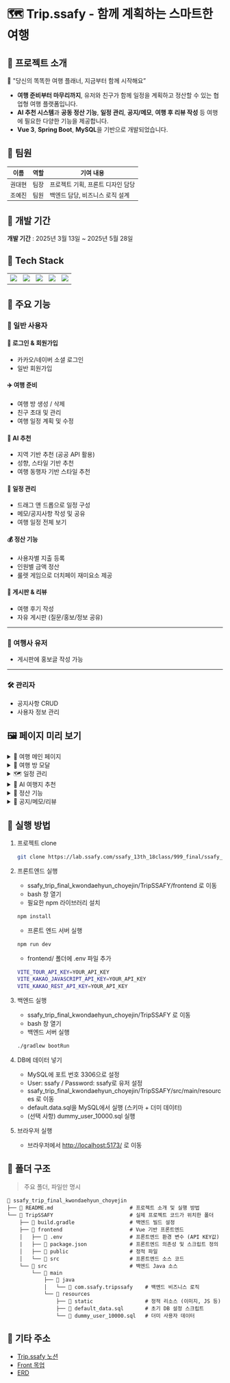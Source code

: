 # 🗺️ Trip.ssafy - 함께 계획하는 스마트한 여행

## **📖 프로젝트 소개**

<aside>

📌 "당신의 똑똑한 여행 플래너, 지금부터 함께 시작해요”

</aside>

- **여행 준비부터 마무리까지**, 유저와 친구가 함께 일정을 계획하고 정산할 수 있는 협업형 여행 플랫폼입니다.
- **AI 추천 시스템**과 **공동 정산 기능**, **일정 관리**, **공지/메모**, **여행 후 리뷰 작성** 등 여행에 필요한 다양한 기능을 제공합니다.
- **Vue 3**, **Spring Boot**, **MySQL**을 기반으로 개발되었습니다.

## **👥 팀원**

| 이름   | 역할 | 기여 내용                         |
| ------ | ---- | --------------------------------- |
| 권대현 | 팀장 | 프로젝트 기획, 프론트 디자인 담당 |
| 조예진 | 팀원 | 백엔드 담당, 비즈니스 로직 설계   |

## **📅 개발 기간**

**개발 기간** : 2025년 3월 13일 ~ 2025년 5월 28일

## **🧰 Tech Stack**

<table>
  <tr>
    <td align="center"><img src="https://img.shields.io/badge/Vue.js-35495E?style=for-the-badge&logo=vue.js&logoColor=4FC08D" /></td>
    <td align="center"><img src="https://img.shields.io/badge/Vite-646CFF?style=for-the-badge&logo=vite&logoColor=white" /></td>
    <td align="center"><img src="https://img.shields.io/badge/TailwindCSS-06B6D4?style=for-the-badge&logo=tailwindcss&logoColor=white" /></td>
    <td align="center"><img src="https://img.shields.io/badge/Spring Boot-6DB33F?style=for-the-badge&logo=springboot&logoColor=white" /></td>
    <td align="center"><img src="https://img.shields.io/badge/MySQL-4479A1?style=for-the-badge&logo=mysql&logoColor=white" /></td>
  </tr>
</table>

## 🧩 주요 기능

### 👤 일반 사용자

#### 🔑 로그인 & 회원가입
- 카카오/네이버 소셜 로그인
- 일반 회원가입

#### ✈️ 여행 준비
- 여행 방 생성 / 삭제
- 친구 초대 및 관리
- 여행 일정 계획 및 수정

#### 🧠 AI 추천
- 지역 기반 추천 (공공 API 활용)
- 성향, 스타일 기반 추천
- 여행 동행자 기반 스타일 추천

#### 📅 일정 관리
- 드래그 앤 드롭으로 일정 구성
- 메모/공지사항 작성 및 공유
- 여행 일정 전체 보기

#### 💰 정산 기능
- 사용자별 지출 등록
- 인원별 금액 정산
- 룰렛 게임으로 더치페이 재미요소 제공

#### 📌 게시판 & 리뷰
- 여행 후기 작성
- 자유 게시판 (질문/홍보/정보 공유)

---

### 🏢 여행사 유저
- 게시판에 홍보글 작성 가능

---

### 🛠️ 관리자
- 공지사항 CRUD
- 사용자 정보 관리

## **🖼️ 페이지 미리 보기**

<details>
<summary>📍 여행 메인 페이지</summary>

- 메인 페이지

  ![image.png](./readme/img/image.png)

- 게시판 페이지

  ![image.png](./readme/img/image%201.png)

  - 게시글 페이지

    ![image.png](./readme/img/image%202.png)

- 광고 페이지

  ![image.png](./readme/img/image%203.png)

- AI 추천 페이지

  ![image.png](./readme/img/image%204.png)

- 마이 페이지

  ![image.png](./readme/img/image%205.png)

- 로그인 / 회원가입 모달

  ![image.png](./readme/img/image%206.png)

  ![image.png](./readme/img/image%207.png)

</details>

<details>
<summary>🛫 여행 방 모달</summary>

- 메인 페이지

  ![image.png](./readme/img/image%208.png)

- 여행 방 생성 모달

  ![image.png](./readme/img/image%209.png)

- 여행 방 페이지

  ![image.png](./readme/img/image%2010.png)

</details>

<details>
<summary>🗺️ 일정 관리</summary>

- 여행 장소 추가 모달

  ![image.png](./readme/img/image%2012.png)

- 여행 장소 메모 모달

  ![image.png](./readme/img/image%2013.png)

</details>

<details>
<summary>🤖 AI 여행지 추천</summary>

- AI 추천 모달

  ![image.png](./readme/img/image%2015.png)

  - AI 추천 후 일정 추가

    ![image.png](./readme/img/image%2016.png)

</details>

<details>
<summary>💸 정산 기능</summary>

- 여행 장소 정산 모달 (룰렛 게임)

  ![image.png](./readme/img/image%2014.png)

</details>

<details>
<summary>📝 공지/메모/리뷰</summary>

- 공지 사항 모달

  ![image.png](./readme/img/image%2017.png)

- 리뷰 모달

  ![image.png](./readme/img/image%2011.png)

</details>

## 🚀 실행 방법

1. 프로젝트 clone

   ```bash
   git clone https://lab.ssafy.com/ssafy_13th_18class/999_final/ssafy_trip_final_kwondaehyun_choyejin.git
   ```

2. 프론트엔드 실행

   - ssafy_trip_final_kwondaehyun_choyejin/TripSSAFY/frontend 로 이동
   - bash 창 열기
   - 필요한 npm 라이브러리 설치

   ```bash
   npm install
   ```

   - 프론트 엔드 서버 실행

   ```bash
   npm run dev
   ```

   - frontend/ 폴더에 .env 파일 추가
   
   ```bash
   VITE_TOUR_API_KEY=YOUR_API_KEY
   VITE_KAKAO_JAVASCRIPT_API_KEY=YOUR_API_KEY
   VITE_KAKAO_REST_API_KEY=YOUR_API_KEY
   ```

3. 백엔드 실행

   - ssafy_trip_final_kwondaehyun_choyejin/TripSSAFY 로 이동
   - bash 창 열기
   - 백엔드 서버 실행

   ```bash
   ./gradlew bootRun
   ```

4. DB에 데이터 넣기
   - MySQL에 포트 번호 3306으로 설정
   - User: ssafy / Password: ssafy로 유저 설정
   - ssafy_trip_final_kwondaehyun_choyejin/TripSSAFY/src/main/resources 로 이동
   - default.data.sql을 MySQL에서 실행 (스키마 + 더미 데이터)
   - (선택 사항) dummy_user_10000.sql 실행
5. 브라우저 실행
   - 브라우저에서 [http://localhost:5173/](http://localhost:5173/) 로 이동

## 📂 폴더 구조

> 주요 폴더, 파일만 명시

```
📂 ssafy_trip_final_kwondaehyun_choyejin
├── 📄 README.md                         # 프로젝트 소개 및 실행 방법
└── 📂 TripSSAFY                         # 실제 프로젝트 코드가 위치한 폴더
	├── 📄 build.gradle                  # 백엔드 빌드 설정
	├── 📂 frontend                      # Vue 기반 프론트엔드
	│   ├── 📄 .env                      # 프론트엔드 환경 변수 (API KEY값)
	|   ├── 📄 package.json              # 프론트엔드 의존성 및 스크립트 정의
	│   ├── 📂 public                    # 정적 파일
	│   └── 📂 src                       # 프론트엔드 소스 코드
	└── 📂 src                           # 백엔드 Java 소스
		└── 📂 main
			├── 📂 java
			│   └── 📂 com.ssafy.tripssafy    # 백엔드 비즈니스 로직
			└── 📂 resources
				├── 📂 static                 # 정적 리소스 (이미지, JS 등)
				├── 📄 default_data.sql       # 초기 DB 설정 스크립트
				└── 📄 dummy_user_10000.sql   # 더미 사용자 데이터
```

## 🔗 기타 주소

- [Trip.ssafy 노션](https://www.notion.so/Trip-ssafy-1b5b7fa538de802099eecdaefeed007d?pvs=21)
- [Front 목업](https://www.figma.com/design/egOTTfaOelfjKuopBe1jW6/Trip.ssafy?node-id=0-1&t=upvhZ6EK2SttUtvP-1)
- [ERD](https://www.erdcloud.com/d/8BNciWWAauhfPPwKd)
